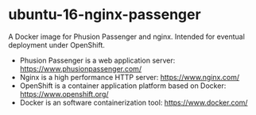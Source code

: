# ubuntu-16-nginx-passenger

A Docker image for Phusion Passenger and nginx. Intended for eventual deployment under OpenShift.

* Phusion Passenger is a web application server: https://www.phusionpassenger.com/
* Nginx is a high performance HTTP server: https://www.nginx.com/
* OpenShift is a container application platform based on Docker: https://www.openshift.org/
* Docker is an software containerization tool: https://www.docker.com/

